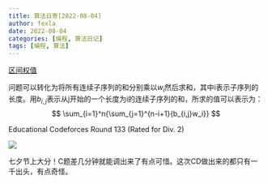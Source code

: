 ```yaml
---
title: 算法日寄[2022-08-04]
author: fexla
date: 2022-08-04
categories: [编程, 算法日记]
tags: [编程, 算法]
---
```

[区间权值](https://ac.nowcoder.com/acm/problem/19798)

问题可以转化为将所有连续子序列的和分别乘以$w_i$然后求和，其中i表示子序列的长度。用$b_{i,j}$表示从j开始的一个长度为i的连续子序列的和，所求的值可以表示为：
$$
\sum_{i=1}^n{\sum_{j=1}^{n-i+1}{b_{i,j}w_i}}
$$



Educational Codeforces Round 133 (Rated for Div. 2)

![](https://s2.loli.net/2022/08/07/xpNHnePjKhQ9m5Y.png)

七夕节上大分！C题差几分钟就能调出来了有点可惜。这次CD做出来的都只有一千出头，有点奇怪。